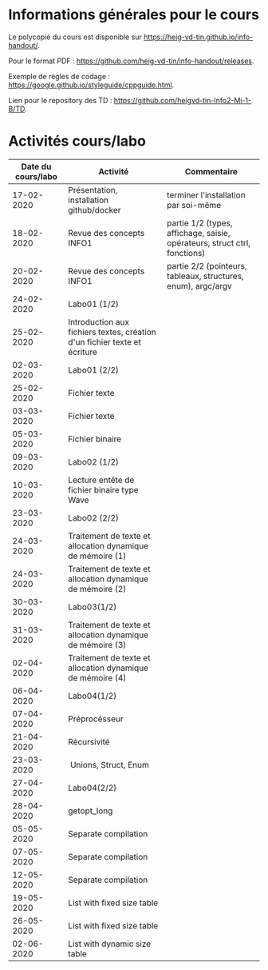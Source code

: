 # Informations générales pour le cours

Le polycopié du cours est disponible sur https://heig-vd-tin.github.io/info-handout/.

Pour le format PDF :  https://github.com/heig-vd-tin/info-handout/releases.

Exemple de règles de codage : https://google.github.io/styleguide/cppguide.html.

Lien pour le repository des TD : https://github.com/heigvd-tin-Info2-Mi-1-B/TD.

# Activités cours/labo
| Date du cours/labo | Activité | Commentaire |
|---|---|---|
|17-02-2020 | Présentation, installation github/docker | terminer l'installation par soi-même |
|18-02-2020 | Revue des concepts INFO1 | partie 1/2 (types, affichage, saisie, opérateurs, struct ctrl, fonctions)|
|20-02-2020 | Revue des concepts INFO1 | partie 2/2 (pointeurs, tableaux, structures, enum), argc/argv |
|24-02-2020 | Labo01 (1/2) |  |
|25-02-2020 | Introduction aux fichiers textes, création d'un fichier texte et écriture |  |
|02-03-2020 | Labo01 (2/2) |  |
|25-02-2020 | Fichier texte |  |
|03-03-2020 | Fichier texte |  |
|05-03-2020 | Fichier binaire |  |
|09-03-2020 | Labo02 (1/2) |  |
|10-03-2020 | Lecture entête de fichier binaire type Wave|  |
|23-03-2020 | Labo02 (2/2) |  |
|24-03-2020 | Traitement de texte et allocation dynamique de mémoire (1)|
|24-03-2020 | Traitement de texte et allocation dynamique de mémoire (2)|
|30-03-2020 | Labo03(1/2) |  |
|31-03-2020 | Traitement de texte et allocation dynamique de mémoire (3)|
|02-04-2020 | Traitement de texte et allocation dynamique de mémoire (4)|
|06-04-2020 | Labo04(1/2) |  |
|07-04-2020 | Préprocésseur |  |
|21-04-2020 | Récursivité |  |
|23-03-2020 | Unions, Struct, Enum |
|27-04-2020 | Labo04(2/2) |  |
|28-04-2020 | getopt_long |  |
| 05-05-2020 | Separate compilation |  
| 07-05-2020 | Separate compilation |  
| 12-05-2020 | Separate compilation |  
| 19-05-2020 | List with fixed size table |  
| 26-05-2020 | List with fixed size table |  
| 02-06-2020 | List with dynamic size table |


